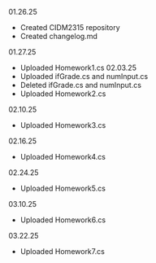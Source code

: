 01.26.25
- Created CIDM2315 repository
- Created changelog.md

01.27.25
- Uploaded Homework1.cs
02.03.25
- Uploaded ifGrade.cs and numInput.cs
- Deleted ifGrade.cs and numInput.cs
- Uploaded Homework2.cs

02.10.25
- Uploaded Homework3.cs

02.16.25
- Uploaded Homework4.cs

02.24.25
- Uploaded Homework5.cs

03.10.25
- Uploaded Homework6.cs

03.22.25
- Uploaded Homework7.cs
